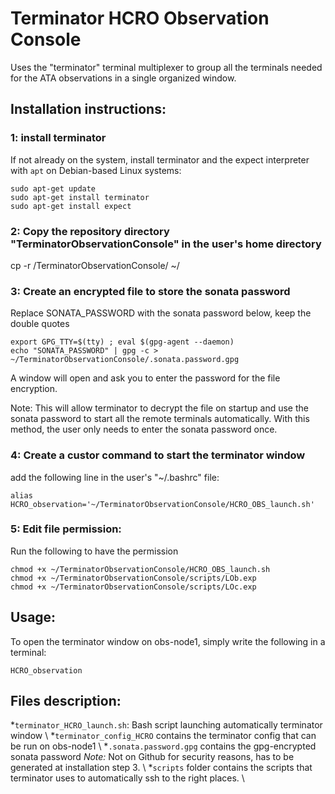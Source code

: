 # Terminator HCRO Observation Console

Uses the "terminator" terminal multiplexer to group all the terminals needed for the ATA observations in a single organized window.

## Installation instructions:
### 1: install terminator
If not already on the system, install terminator and the expect interpreter with `apt` on Debian-based Linux systems:
```
sudo apt-get update
sudo apt-get install terminator
sudo apt-get install expect
```


### 2: Copy the repository directory "TerminatorObservationConsole" in the user's home directory
cp -r <PATH DOWNLOADED REPO>/TerminatorObservationConsole/ ~/


### 3: Create an encrypted file to store the sonata password
Replace SONATA_PASSWORD with the sonata password below, keep the double quotes
```
export GPG_TTY=$(tty) ; eval $(gpg-agent --daemon)
echo "SONATA_PASSWORD" | gpg -c > ~/TerminatorObservationConsole/.sonata.password.gpg
```
A window will open and ask you to enter the password for the file encryption.

Note: This will allow terminator to decrypt the file on startup and use the sonata password to start all the remote terminals automatically. With this method, the user only needs to enter the sonata password once.


### 4: Create a custor command to start the terminator window
add the following line in the user's "~/.bashrc" file:
```
alias HCRO_observation='~/TerminatorObservationConsole/HCRO_OBS_launch.sh'
```


### 5: Edit file permission:
Run the following to have the permission
```
chmod +x ~/TerminatorObservationConsole/HCRO_OBS_launch.sh
chmod +x ~/TerminatorObservationConsole/scripts/LOb.exp
chmod +x ~/TerminatorObservationConsole/scripts/LOc.exp
```


## Usage:
To open the terminator window on obs-node1, simply write the following in a terminal:
```
HCRO_observation
```

## Files description:
*`terminator_HCRO_launch.sh`: Bash script launching automatically terminator window \\
*`terminator_config_HCRO` contains the terminator config that can be run on obs-node1 \\
*`.sonata.password.gpg` contains the gpg-encrypted sonata password *Note:* Not on Github for security reasons, has to be generated at installation step 3. \\
*`scripts` folder contains the scripts that terminator uses to automatically ssh to the right places. \\

